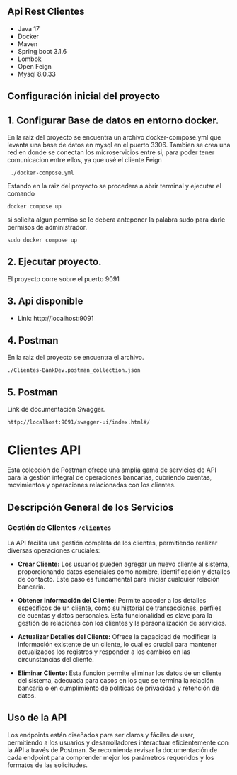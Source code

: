## Api Rest Clientes
* Java 17
* Docker
* Maven
* Spring boot 3.1.6
* Lombok
* Open Feign
* Mysql 8.0.33

## Configuración inicial del proyecto
## 1. Configurar Base de datos en entorno docker.
En la raiz del proyecto se encuentra un archivo docker-compose.yml que levanta una base de datos en mysql en el puerto 3306.
Tambien se crea una red en donde se conectan los microservicios entre si, para poder tener comunicacion entre ellos, ya que 
usé el cliente Feign
```
 ./docker-compose.yml
```
Estando en la raiz del proyecto se procedera a abrir terminal y ejecutar el comando

```
docker compose up
```
si solicita algun permiso se le debera anteponer la palabra sudo para darle permisos de administrador.
```
sudo docker compose up
```
## 2. Ejecutar proyecto.
El proyecto corre sobre el puerto 9091
## 3. Api disponible

* Link: http://localhost:9091

## 4. Postman
En la raiz del proyecto se encuentra el archivo.
```
./Clientes-BankDev.postman_collection.json
```
## 5. Postman
Link de documentación Swagger.
```
http://localhost:9091/swagger-ui/index.html#/
```
# Clientes API

Esta colección de Postman ofrece una amplia gama de servicios de API para la gestión integral de operaciones bancarias, cubriendo cuentas, movimientos y operaciones relacionadas con los clientes.

## Descripción General de los Servicios

### Gestión de Clientes `/clientes`
La API facilita una gestión completa de los clientes, permitiendo realizar diversas operaciones cruciales:

- **Crear Cliente:** Los usuarios pueden agregar un nuevo cliente al sistema, proporcionando datos esenciales como nombre, identificación y detalles de contacto. Este paso es fundamental para iniciar cualquier relación bancaria.

- **Obtener Información del Cliente:** Permite acceder a los detalles específicos de un cliente, como su historial de transacciones, perfiles de cuentas y datos personales. Esta funcionalidad es clave para la gestión de relaciones con los clientes y la personalización de servicios.

- **Actualizar Detalles del Cliente:** Ofrece la capacidad de modificar la información existente de un cliente, lo cual es crucial para mantener actualizados los registros y responder a los cambios en las circunstancias del cliente.

- **Eliminar Cliente:** Esta función permite eliminar los datos de un cliente del sistema, adecuada para casos en los que se termina la relación bancaria o en cumplimiento de políticas de privacidad y retención de datos.


## Uso de la API

Los endpoints están diseñados para ser claros y fáciles de usar, permitiendo a los usuarios y desarrolladores interactuar eficientemente con la API a través de Postman. Se recomienda revisar la documentación de cada endpoint para comprender mejor los parámetros requeridos y los formatos de las solicitudes.
